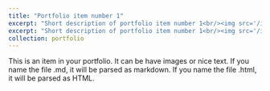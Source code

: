 ```yaml
---
title: "Portfolio item number 1"
excerpt: "Short description of portfolio item number 1<br/><img src='/images/Maps for final project.png'>"
excerpt: "Short description of portfolio item number 1<br/><img src='/images/Maps for final project_2.png'>"
collection: portfolio
---
```


This is an item in your portfolio. It can be have images or nice text. If you name the file .md, it will be parsed as markdown. If you name the file .html, it will be parsed as HTML. 

